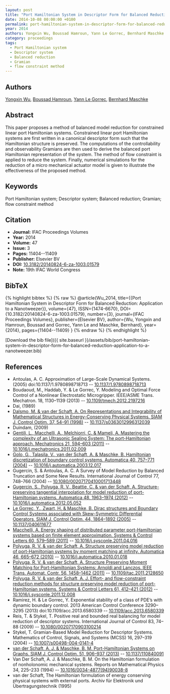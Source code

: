 ```yaml
---
layout: post
title: "Port Hamiltonian System in Descriptor Form for Balanced Reduction: Application to a Nanotweezer"
date: 2014-10-08 00:00:00 +0100
permalink: port-hamiltonian-system-in-descriptor-form-for-balanced-reduction-application-to-a-nanotweezer
year: 2014
authors: Yongxin Wu, Boussad Hamroun, Yann Le Gorrec, Bernhard Maschke
category: proceedings
tags:
  - Port Hamiltonian system
  - Descriptor system
  - Balanced reduction
  - Gramian
  - flow constraint method
---
```

 
## Authors
[Yongxin Wu](authors/yongxin-wu), [Boussad Hamroun](authors/boussad-hamroun), [Yann Le Gorrec](authors/yann-le-gorrec), [Bernhard Maschke](authors/bernhard-maschke)
 
## Abstract
This paper proposes a method of balanced model reduction for constrained linear port Hamiltonian systems. Constrained linear port Hamiltonian systems are first written in a canonical descriptor form such that the Hamiltonian structure is preserved. The computations of the controllability and observability Gramians are then used to derive the balanced port Hamiltonian representation of the system. The method of flow constraint is applied to reduce the system. Finally, numerical simulations for the reduction of a micro mechanical actuator model is given to illustrate the effectiveness of the proposed method.
 
## Keywords
Port Hamiltonian system; Descriptor system; Balanced reduction; Gramian; flow constraint method
 
## Citation
- **Journal:** IFAC Proceedings Volumes
- **Year:** 2014
- **Volume:** 47
- **Issue:** 3
- **Pages:** 11404--11409
- **Publisher:** Elsevier BV
- **DOI:** [10.3182/20140824-6-za-1003.01579](https://doi.org/10.3182/20140824-6-za-1003.01579)
- **Note:** 19th IFAC World Congress
 
## BibTeX
{% highlight bibtex %}
{% raw %}
@article{Wu_2014,
  title={{Port Hamiltonian System in Descriptor Form for Balanced Reduction: Application to a Nanotweezer}},
  volume={47},
  ISSN={1474-6670},
  DOI={10.3182/20140824-6-za-1003.01579},
  number={3},
  journal={IFAC Proceedings Volumes},
  publisher={Elsevier BV},
  author={Wu, Yongxin and Hamroun, Boussad and Gorrec, Yann Le and Maschke, Bernhard},
  year={2014},
  pages={11404--11409}
}
{% endraw %}
{% endhighlight %}
 
[Download the bib file]({{ site.baseurl }}/assets/bib/port-hamiltonian-system-in-descriptor-form-for-balanced-reduction-application-to-a-nanotweezer.bib)
 
## References
- Antoulas, A. C. Approximation of Large-Scale Dynamical Systems. (2005) doi:10.1137/1.9780898718713 -- [10.1137/1.9780898718713](https://doi.org/10.1137/1.9780898718713)
- Boudaoud, M., Haddab, Y. & Le Gorrec, Y. Modeling and Optimal Force Control of a Nonlinear Electrostatic Microgripper. IEEE/ASME Trans. Mechatron. 18, 1130–1139 (2013) -- [10.1109/tmech.2012.2197216](https://doi.org/10.1109/tmech.2012.2197216)
- Dai, (1989)
- [Dalsmo, M. & van der Schaft, A. On Representations and Integrability of Mathematical Structures in Energy-Conserving Physical Systems. SIAM J. Control Optim. 37, 54–91 (1998)](on-representations-and-integrability-of-mathematical-structures-in-energy-conserving-physical-systems) -- [10.1137/s0363012996312039](https://doi.org/10.1137/s0363012996312039)
- Duindam, (2009)
- [Gentili, L., Macchelli, A., Melchiorri, C. & Mameli, A. Mastering the complexity of an Ultrasonic Sealing System: The port-Hamiltonian approach. Mechatronics 21, 594–603 (2011)](mastering-the-complexity-of-an-ultrasonic-sealing-system-the-port-hamiltonian-approach) -- [10.1016/j.mechatronics.2011.02.009](https://doi.org/10.1016/j.mechatronics.2011.02.009)
- [Golo, G., Talasila, V., van der Schaft, A. & Maschke, B. Hamiltonian discretization of boundary control systems. Automatica 40, 757–771 (2004)](hamiltonian-discretization-of-boundary-control-systems) -- [10.1016/j.automatica.2003.12.017](https://doi.org/10.1016/j.automatica.2003.12.017)
- Gugercin, S. & Antoulas, A. C. A Survey of Model Reduction by Balanced Truncation and Some New Results. International Journal of Control 77, 748–766 (2004) -- [10.1080/00207170410001713448](https://doi.org/10.1080/00207170410001713448)
- [Gugercin, S., Polyuga, R. V., Beattie, C. & van der Schaft, A. Structure-preserving tangential interpolation for model reduction of port-Hamiltonian systems. Automatica 48, 1963–1974 (2012)](structure-preserving-tangential-interpolation-for-model-reduction-of-port-hamiltonian-systems) -- [10.1016/j.automatica.2012.05.052](https://doi.org/10.1016/j.automatica.2012.05.052)
- [Le Gorrec, Y., Zwart, H. & Maschke, B. Dirac structures and Boundary Control Systems associated with Skew-Symmetric Differential Operators. SIAM J. Control Optim. 44, 1864–1892 (2005)](dirac-structures-and-boundary-control-systems-associated-with-skew-symmetric-differential-operators) -- [10.1137/040611677](https://doi.org/10.1137/040611677)
- [Macchelli, A. Energy shaping of distributed parameter port-Hamiltonian systems based on finite element approximation. Systems &amp; Control Letters 60, 579–589 (2011)](energy-shaping-of-distributed-parameter-port-hamiltonian-systems-based-on-finite-element-approximation) -- [10.1016/j.sysconle.2011.04.016](https://doi.org/10.1016/j.sysconle.2011.04.016)
- [Polyuga, R. V. & van der Schaft, A. Structure preserving model reduction of port-Hamiltonian systems by moment matching at infinity. Automatica 46, 665–672 (2010)](structure-preserving-model-reduction-of-port-hamiltonian-systems-by-moment-matching-at-infinity) -- [10.1016/j.automatica.2010.01.018](https://doi.org/10.1016/j.automatica.2010.01.018)
- [Polyuga, R. V. & van der Schaft, A. Structure Preserving Moment Matching for Port-Hamiltonian Systems: Arnoldi and Lanczos. IEEE Trans. Automat. Contr. 56, 1458–1462 (2011)](structure-preserving-moment-matching-for-port-hamiltonian-systems-arnoldi-and-lanczos) -- [10.1109/tac.2011.2128650](https://doi.org/10.1109/tac.2011.2128650)
- [Polyuga, R. V. & van der Schaft, A. J. Effort- and flow-constraint reduction methods for structure preserving model reduction of port-Hamiltonian systems. Systems &amp; Control Letters 61, 412–421 (2012)](effort-and-flow-constraint-reduction-methods-for-structure-preserving-model-reduction-of-port-hamiltonian-systems) -- [10.1016/j.sysconle.2011.12.008](https://doi.org/10.1016/j.sysconle.2011.12.008)
- Ramirez, H. & Le Gorrec, Y. Exponential stability of a class of PDE’s with dynamic boundary control. 2013 American Control Conference 3290–3295 (2013) doi:10.1109/acc.2013.6580339 -- [10.1109/acc.2013.6580339](https://doi.org/10.1109/acc.2013.6580339)
- Reis, T. & Stykel, T. Positive real and bounded real balancing for model reduction of descriptor systems. International Journal of Control 83, 74–88 (2009) -- [10.1080/00207170903100214](https://doi.org/10.1080/00207170903100214)
- Stykel, T. Gramian-Based Model Reduction for Descriptor Systems. Mathematics of Control, Signals, and Systems (MCSS) 16, 297–319 (2004) -- [10.1007/s00498-004-0141-4](https://doi.org/10.1007/s00498-004-0141-4)
- [van der Schaft, A. J. & Maschke, B. M. Port-Hamiltonian Systems on Graphs. SIAM J. Control Optim. 51, 906–937 (2013)](port-hamiltonian-systems-on-graphs) -- [10.1137/110840091](https://doi.org/10.1137/110840091)
- Van Der Schaft, A. J. & Maschke, B. M. On the Hamiltonian formulation of nonholonomic mechanical systems. Reports on Mathematical Physics 34, 225–233 (1994) -- [10.1016/0034-4877(94)90038-8](https://doi.org/10.1016/0034-4877(94)90038-8)
- van der Schaft, The Hamiltonian formulation of energy conserving physical systems with external ports. Archiv für Elektronik und Übertragungstechnik (1995)

